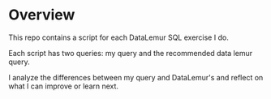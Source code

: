 # Overview

This repo contains a script for each DataLemur SQL exercise I do.

Each script has two queries: my query and the recommended data lemur query.

I analyze the differences between my query and DataLemur's and reflect on what I can improve or learn next.
